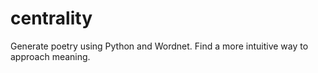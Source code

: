 centrality
==========

Generate poetry using Python and Wordnet. Find a more intuitive way to approach meaning.
